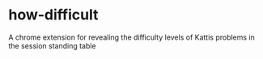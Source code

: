 # how-difficult
A chrome extension for revealing the difficulty levels of Kattis problems in the session standing table
